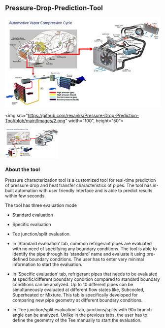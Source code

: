 ## Pressure-Drop-Prediction-Tool

![](https://github.com/revanks/Pressure-Drop-Prediction-Tool/blob/main/Images/2.png)

<img src="https://github.com/revanks/Pressure-Drop-Prediction-Tool/blob/main/Images/2.png" width="100", height="50">

<code><img height="100" src="https://github.com/revanks/Pressure-Drop-Prediction-Tool/blob/main/Images/2.png"></code>

### About the tool

Pressure characterization tool is a customized tool for real-time prediction of pressure drop and heat transfer characteristics of pipes. The tool has in-built automation with user friendly interface and is able to predict results within few seconds. 



The tool has three evaluation mode 
- 	Standard evaluation
- 	Specific evaluation
- 	Tee junction/split evaluation.

- In ‘Standard evaluation’ tab, common refrigerant pipes are evaluated with no need of specifying any boundary conditions. The tool is able to identify the pipe through its ‘standard’ name and evaluate it using pre-defined boundary conditions. The user has to enter very minimal
information to start the evaluation.

- In ‘Specific evaluation’ tab, refrigerant pipes that needs to be evaluated at specific/different boundary condition compared to standard boundary conditions can be analyzed. Up to 10 different pipes can be simultaneously evaluated at different flow states like, Subcooled, Superheated or Mixture. This tab is specifically developed for comparing new pipe geometry at different boundary conditions.

- In ‘Tee junction/split evaluation’ tab, junctions/splits with 90o branch angle can be analyzed. Unlike in the previous tabs, the user has to define the geometry of the Tee manually to start the evaluation.

